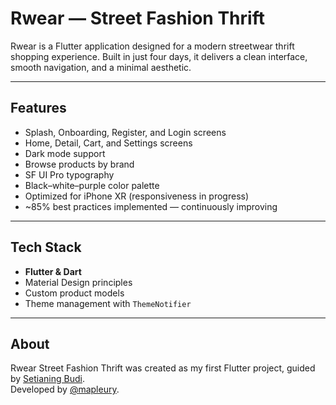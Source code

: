 # Rwear — Street Fashion Thrift  

Rwear is a Flutter application designed for a modern streetwear thrift shopping experience. Built in just four days, it delivers a clean interface, smooth navigation, and a minimal aesthetic.  


---

## Features  
- Splash, Onboarding, Register, and Login screens  
- Home, Detail, Cart, and Settings screens  
- Dark mode support  
- Browse products by brand  
- SF UI Pro typography  
- Black–white–purple color palette  
- Optimized for iPhone XR (responsiveness in progress)  
- ~85% best practices implemented — continuously improving  

---

## Tech Stack  
- **Flutter & Dart**  
- Material Design principles  
- Custom product models  
- Theme management with `ThemeNotifier`  

---

## About  
Rwear Street Fashion Thrift was created as my first Flutter project, guided by [Setianing Budi](https://github.com/knalbdev).  
Developed by [@mapleury](https://github.com/mapleury).  
